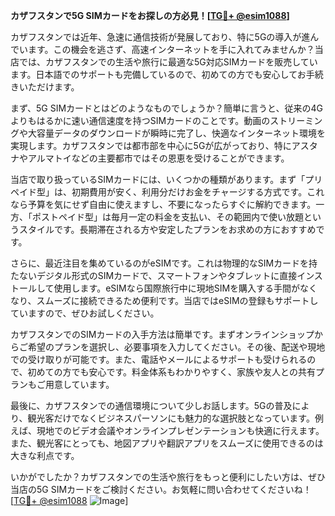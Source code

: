 **カザフスタンで5G SIMカードをお探しの方必見！[[TG💪+ @esim1088](https://t.me/s/esim1088)]**

カザフスタンでは近年、急速に通信技術が発展しており、特に5Gの導入が進んでいます。この機会を逃さず、高速インターネットを手に入れてみませんか？当店では、カザフスタンでの生活や旅行に最適な5G対応SIMカードを販売しています。日本語でのサポートも完備しているので、初めての方でも安心してお手続きいただけます。

まず、5G SIMカードとはどのようなものでしょうか？簡単に言うと、従来の4Gよりもはるかに速い通信速度を持つSIMカードのことです。動画のストリーミングや大容量データのダウンロードが瞬時に完了し、快適なインターネット環境を実現します。カザフスタンでは都市部を中心に5Gが広がっており、特にアスタナやアルマトイなどの主要都市ではその恩恵を受けることができます。

当店で取り扱っているSIMカードには、いくつかの種類があります。まず「プリペイド型」は、初期費用が安く、利用分だけお金をチャージする方式です。これなら予算を気にせず自由に使えますし、不要になったらすぐに解約できます。一方、「ポストペイド型」は毎月一定の料金を支払い、その範囲内で使い放題というスタイルです。長期滞在される方や安定したプランをお求めの方におすすめです。

さらに、最近注目を集めているのがeSIMです。これは物理的なSIMカードを持たないデジタル形式のSIMカードで、スマートフォンやタブレットに直接インストールして使用します。eSIMなら国際旅行中に現地SIMを購入する手間がなくなり、スムーズに接続できるため便利です。当店ではeSIMの登録もサポートしていますので、ぜひお試しください。

カザフスタンでのSIMカードの入手方法は簡単です。まずオンラインショップからご希望のプランを選択し、必要事項を入力してください。その後、配送や現地での受け取りが可能です。また、電話やメールによるサポートも受けられるので、初めての方でも安心です。料金体系もわかりやすく、家族や友人との共有プランもご用意しています。

最後に、カザフスタンでの通信環境について少しお話します。5Gの普及により、観光客だけでなくビジネスパーソンにも魅力的な選択肢となっています。例えば、現地でのビデオ会議やオンラインプレゼンテーションも快適に行えます。また、観光客にとっても、地図アプリや翻訳アプリをスムーズに使用できるのは大きな利点です。

いかがでしたか？カザフスタンでの生活や旅行をもっと便利にしたい方は、ぜひ当店の5G SIMカードをご検討ください。お気軽に問い合わせてくださいね！[[TG💪+ @esim1088](https://t.me/s/esim1088) ![Image](https://i.postimg.cc/Y0z9fWf4/image.png)]